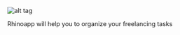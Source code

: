 ![alt tag](http://i.imgur.com/cExEbvs.png)


Rhinoapp will help you to organize your freelancing tasks

